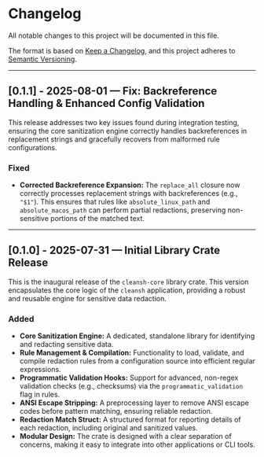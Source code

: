 # Changelog

All notable changes to this project will be documented in this file.

The format is based on [Keep a Changelog](https://keepachangelog.com/en/1.0.0/),
and this project adheres to [Semantic Versioning](https://semver.org/spec/v2.0.0.html).

---

## [0.1.1] - 2025-08-01 — Fix: Backreference Handling & Enhanced Config Validation

This release addresses two key issues found during integration testing, ensuring the core sanitization engine correctly handles backreferences in replacement strings and gracefully recovers from malformed rule configurations.

### Fixed

* **Corrected Backreference Expansion:** The `replace_all` closure now correctly processes replacement strings with backreferences (e.g., `"$1"`). This ensures that rules like `absolute_linux_path` and `absolute_macos_path` can perform partial redactions, preserving non-sensitive portions of the matched text.

---

## [0.1.0] - 2025-07-31 — Initial Library Crate Release

This is the inaugural release of the `cleansh-core` library crate. This version encapsulates the core logic of the `cleansh` application, providing a robust and reusable engine for sensitive data redaction.

### Added

* **Core Sanitization Engine:** A dedicated, standalone library for identifying and redacting sensitive data.
* **Rule Management & Compilation:** Functionality to load, validate, and compile redaction rules from a configuration source into efficient regular expressions.
* **Programmatic Validation Hooks:** Support for advanced, non-regex validation checks (e.g., checksums) via the `programmatic_validation` flag in rules.
* **ANSI Escape Stripping:** A preprocessing layer to remove ANSI escape codes before pattern matching, ensuring reliable redaction.
* **Redaction Match Struct:** A structured format for reporting details of each redaction, including original and sanitized values.
* **Modular Design:** The crate is designed with a clear separation of concerns, making it easy to integrate into other applications or CLI tools.